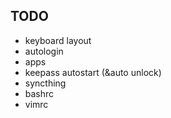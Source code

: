 ## TODO
- keyboard layout
- autologin
- apps
- keepass autostart (&auto unlock)
- syncthing
- bashrc
- vimrc
